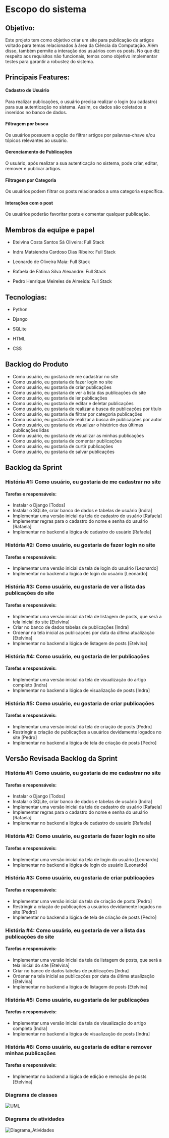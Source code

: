 # Escopo do sistema

## Objetivo:

Este projeto tem como objetivo criar um site para publicação de artigos voltado para temas relacionados à área da Ciência da Computação.  Além disso, também permite a interação dos usuários com os posts. No que diz respeito aos requisitos não funcionais, temos como objetivo implementar testes para garantir a robustez do sistema.

## Principais Features:

#### Cadastro de Usuário
Para realizar publicações, o usuário precisa realizar o login (ou cadastro) para sua autenticação no sistema. Assim, os dados são coletados e inseridos no banco de dados.

#### Filtragem por busca 
Os usuários possuem a opção de filtrar artigos por palavras-chave e/ou tópicos relevantes ao usuário.


#### Gerenciamento de Publicações
O usuário, após realizar a sua autenticação no sistema, pode criar, editar, remover e publicar artigos.


#### Filtragem por Categoria
Os usuários podem filtrar os posts relacionados a uma categoria específica.


#### Interações com o post
Os usuários poderão favoritar posts e comentar qualquer publicação.


##  Membros da equipe e papel

* Etelvina Costa Santos Sá Oliveira: Full Stack


* Indra Matsiendra Cardoso Dias Ribeiro: Full Stack


* Leonardo de Oliveira Maia: Full Stack


* Rafaela de Fátima Silva Alexandre: Full Stack


* Pedro Henrique Meireles de Almeida: Full Stack



## Tecnologias:

* Python

* Django 

* SQLite

* HTML

* CSS

## Backlog do Produto

* Como usuário, eu gostaria de me cadastrar no site
* Como usuário, eu gostaria de fazer login no site
* Como usuário, eu gostaria de criar publicações
* Como usuário, eu gostaria de ver a lista das publicações do site
* Como usuário, eu gostaria de ler publicações
* Como usuário, eu gostaria de editar e deletar publicações
* Como usuário, eu gostaria de realizar a busca de publicações por título
* Como usuário, eu gostaria de filtrar por categoria publicações
* Como usuário, eu gostaria de realizar a busca de publicações por autor
* Como usuário, eu gostaria de visualizar o histórico das últimas publicações lidas
* Como usuário, eu gostaria de visualizar as minhas publicações
* Como usuário, eu gostaria de comentar publicações
* Como usuário, eu gostaria de curtir publicações
* Como usuário, eu gostaria de salvar publicações

## Backlog da Sprint

### História #1: Como usuário, eu gostaria de me cadastrar no site
#### Tarefas e responsáveis:
* Instalar o Django [Todos]
* Instalar o SQLite, criar banco de dados e tabelas de usuário [Indra]
* Implementar uma versão inicial da tela de cadastro do usuário [Rafaela]
* Implementar regras para o cadastro do nome e senha do usuário [Rafaela]
* Implementar no backend a lógica de cadastro do usuário [Rafaela] 

### História #2: Como usuário, eu gostaria de fazer login no site
#### Tarefas e responsáveis:
* Implementar uma versão inicial da tela de login do usuário [Leonardo]
* Implementar no backend a lógica de login do usuário [Leonardo]

### História #3: Como usuário, eu gostaria de ver a lista das publicações do site
#### Tarefas e responsáveis:
* Implementar uma versão inicial da tela de listagem de posts, que será a tela inicial do site [Etelvina]
* Criar no banco de dados tabelas de publicações [Indra]
* Ordenar na tela inicial as publicações por data da última atualização [Etelvina]
* Implementar no backend a lógica de listagem de posts [Etelvina]

### História #4: Como usuário, eu gostaria de ler publicações
#### Tarefas e responsáveis:
* Implementar uma versão inicial da tela de visualização do artigo completo [Indra]
* Implementar no backend a lógica de visualização de posts [Indra]

### História #5: Como usuário, eu gostaria de criar publicações
#### Tarefas e responsáveis:
* Implementar uma versão inicial da tela de criação de posts [Pedro]
* Restringir a criação de publicações a usuários devidamente logados no site [Pedro]
* Implementar no backend a lógica de tela de criação de posts [Pedro]

## Versão Revisada Backlog da Sprint

### História #1: Como usuário, eu gostaria de me cadastrar no site
#### Tarefas e responsáveis:
* Instalar o Django [Todos]
* Instalar o SQLite, criar banco de dados e tabelas de usuário [Indra]
* Implementar uma versão inicial da tela de cadastro do usuário [Rafaela]
* Implementar regras para o cadastro do nome e senha do usuário [Rafaela]
* Implementar no backend a lógica de cadastro do usuário [Rafaela] 

### História #2: Como usuário, eu gostaria de fazer login no site
#### Tarefas e responsáveis:
* Implementar uma versão inicial da tela de login do usuário [Leonardo]
* Implementar no backend a lógica de login do usuário [Leonardo]

### História #3: Como usuário, eu gostaria de criar publicações
#### Tarefas e responsáveis:
* Implementar uma versão inicial da tela de criação de posts [Pedro]
* Restringir a criação de publicações a usuários devidamente logados no site [Pedro]
* Implementar no backend a lógica de tela de criação de posts [Pedro]

### História #4: Como usuário, eu gostaria de ver a lista das publicações do site
#### Tarefas e responsáveis:
* Implementar uma versão inicial da tela de listagem de posts, que será a tela inicial do site [Etelvina]
* Criar no banco de dados tabelas de publicações [Indra]
* Ordenar na tela inicial as publicações por data da última atualização [Etelvina]
* Implementar no backend a lógica de listagem de posts [Etelvina]

### História #5: Como usuário, eu gostaria de ler publicações
#### Tarefas e responsáveis:
* Implementar uma versão inicial da tela de visualização do artigo completo [Indra]
* Implementar no backend a lógica de visualização de posts [Indra]

### História #6: Como usuário, eu gostaria de editar e remover minhas publicações
#### Tarefas e responsáveis:
* Implementar no backend a lógica de edição e remoção de posts [Etelvina]


### Diagrama de classes

![UML](https://github.com/etelvinaoliveira/TP-ES/assets/85119132/f438f08c-3bb0-40fe-ae30-f69e16a230fc)


### Diagrama de atividades


![Diagrama_Atividades](https://github.com/etelvinaoliveira/TP-ES/assets/85119132/9d411971-310d-4dca-bce0-5f4169828860)

